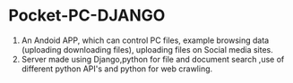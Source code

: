 # Pocket-PC-DJANGO
1. An Andoid APP, which can control PC files, example browsing data (uploading downloading files), uploading files on Social media sites.
2. Server made using Django,python for file and document search ,use of different python API's and python for web crawling.
